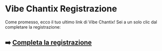 # Vibe Chantix Registrazione

Come promesso, ecco il tuo ultimo link di Vibe Chantix! Sei a un solo clic dal completare la registrazione:

## ➡️ [Completa la registrazione](https://t.co/cuECxgPDp7)
